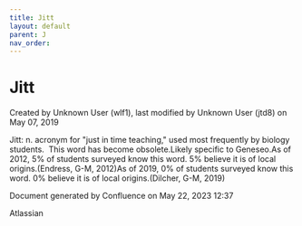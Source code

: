 ```yaml
---
title: Jitt
layout: default
parent: J
nav_order:
---
```


# Jitt

Created by  Unknown User (wlf1), last modified by  Unknown User (jtd8) on May 07, 2019

Jitt: n. acronym for &quot;just in time teaching,&quot; used most frequently by biology students.  This word has become obsolete.Likely specific to Geneseo.As of 2012, 5% of students surveyed know this word. 5% believe it is of local origins.(Endress, G-M, 2012)As of 2019, 0% of students surveyed know this word. 0% believe it is of local origins.(Dilcher, G-M, 2019) 

Document generated by Confluence on May 22, 2023 12:37

Atlassian
